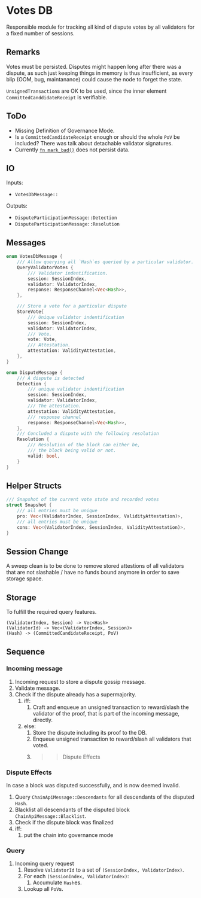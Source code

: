# Votes DB

Responsible module for tracking all kind of dispute votes by all validators
for a fixed number of sessions.


## Remarks

Votes must be persisted. Disputes might happen long after
there was a dispute, as such just keeping things in memory
is thus insufficient, as every blip (OOM, bug, maintanance)
could cause the node to forget the state.

`UnsignedTransaction`s are OK to be used, since the inner
element `CommittedCanddidateReceipt` is verifiable.

## ToDo

* Missing Definition of Governance Mode.
* Is a `CommittedCandidateReceipt` enough or should the whole `PoV` be included? There was talk about detachable validator signatures.
* Currently [`fn mark_bad()`](https://github.com/paritytech/substrate/pull/6301/files#diff-8faeb5c685a8fdff428c5ec6d9102fd59e127ff69762d43045cd38e586db5559R60-R64) does not persist data.

## IO

Inputs:

* `VotesDbMessage::`

Outputs:

* `DisputeParticipationMessage::Detection`
* `DisputeParticipationMessage::Resolution`

## Messages

```rust
enum VotesDbMessage {
    /// Allow querying all `Hash`es queried by a particular validator.
    QueryValidatorVotes {
        /// Validator indentification.
        session: SessionIndex,
        validator: ValidatorIndex,
        response: ResponseChannel<Vec<Hash>>,
    },

    /// Store a vote for a particular dispute
    StoreVote{
        /// Unique validator indentification
        session: SessionIndex,
        validator: ValidatorIndex,
        /// Vote.
        vote: Vote,
        /// Attestation.
        attestation: ValidityAttestation,
    },
}
```

```rust
enum DisputeMessage {
    /// A dispute is detected
    Detection {
        /// unique validator indentification
        session: SessionIndex,
        validator: ValidatorIndex,
        /// The attestation.
        attestation: ValidityAttestation,
        /// response channel
        response: ResponseChannel<Vec<Hash>>,
    },
    /// Concluded a dispute with the following resolution
    Resolution {
        /// Resolution of the block can either be,
        /// the block being valid or not.
        valid: bool,
    }
}
```

## Helper Structs

```rust
/// Snapshot of the current vote state and recorded votes
struct Snapshot {
    /// all entries must be unique
    pro: Vec<(ValidatorIndex, SessionIndex, ValidityAttestation)>,
    /// all entries must be unique
    cons: Vec<(ValidatorIndex, SessionIndex, ValidityAttestation)>,
}
```

## Session Change

A sweep clean is to be done to remove stored attestions
of all validators that are not slashable / have no funds
bound anymore in order to save storage space.

## Storage

To fulfill the required query features.

```raw
(ValidatorIndex, Session) -> Vec<Hash>
(ValidatorId) -> Vec<(ValidatorIndex, Session)>
(Hash) -> (CommittedCandidateReceipt, PoV)
```

## Sequence

### Incoming message

1. Incoming request to store a dispute gossip message.
1. Validate message.
1. Check if the dispute already has a supermajority.
    1. iff:
        1. Craft and enqueue an unsigned transaction to reward/slash the validator of the proof, that is part of the incoming message, directly.
    1. else:
        1. Store the dispute including its proof to the DB.
        1. Enqueue unsigned transaction to reward/slash all validators that voted.
        1. >> Dispute Effects

### Dispute Effects

In case a block was disputed successfully, and is now deemed invalid.

1. Query `ChainApiMessage::Descendants` for all descendants of the disputed `Hash`.
1. Blacklist all descendants of the disputed block `ChainApiMessage::Blacklist`.
1. Check if the dispute block was finalized
1. iff:
    1. put the chain into governance mode

### Query

1. Incoming query request
    1. Resolve `ValidatorId` to a set of `(SessionIndex, ValidatorIndex)`.
    1. For each `(SessionIndex, ValidatorIndex)`:
        1. Accumulate `Hash`es.
    1. Lookup all `PoV`s.
